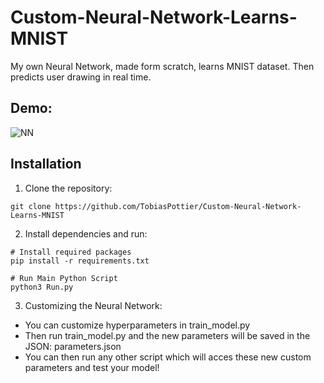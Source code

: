 # Custom-Neural-Network-Learns-MNIST
My own Neural Network, made form scratch, learns MNIST dataset. Then predicts user drawing in real time.

Demo: 
---
![NN](https://github.com/user-attachments/assets/c1e442eb-b977-4764-8193-0dad91d29f44)


**Installation**
---------------

1. Clone the repository:
```
git clone https://github.com/TobiasPottier/Custom-Neural-Network-Learns-MNIST
```

2. Install dependencies and run:
```
# Install required packages
pip install -r requirements.txt
```
```
# Run Main Python Script
python3 Run.py
```
3. Customizing the Neural Network:
- You can customize hyperparameters in train_model.py
- Then run train_model.py and the new parameters will be saved in the JSON: parameters.json
- You can then run any other script which will acces these new custom parameters and test your model! 
